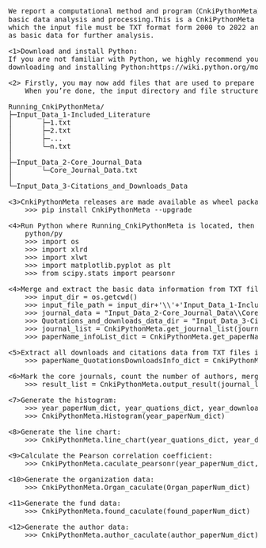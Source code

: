 <pre> 
We report a computational method and program（CnkiPythonMeta）based on the Python programming language for   
basic data analysis and processing.This is a CnkiPythonMeta package for processing data from CNKI(https://www.cnki.net/),  
which the input file must be TXT format form 2000 to 2022 and it will merge the TXT files into the single EXCEL file   
as basic data for further analysis.

<1>Download and install Python:
If you are not familiar with Python, we highly recommend you to browse the Python official website for 
downloading and installing Python:https://wiki.python.org/moin/BeginnersGuide/Download

<2> Firstly, you may now add files that are used to prepare the input directory and file for running CnkiPythonMeta.  
    When you’re done, the input directory and file structure will look like this:
   
Running_CnkiPythonMeta/  
├─Input_Data_1-Included_Literature  
│       ├─1.txt  
│       ├─2.txt  
│       ├─...  
│       └─n.txt  
│      
├─Input_Data_2-Core_Journal_Data  
│       └─Core_Journal_Data.txt  
│      
└─Input_Data_3-Citations_and_Downloads_Data

<3>CnkiPythonMeta releases are made available as wheel packages for Windows and Linux on PyPI. Install it using pip:  
 	>>> pip install CnkiPythonMeta --upgrade  
	
<4>Run Python where Running_CnkiPythonMeta is located, then import python packages:  
	python/py  
	>>> import os  
	>>> import xlrd  
	>>> import xlwt  
	>>> import matplotlib.pyplot as plt  
	>>> from scipy.stats import pearsonr  	

<4>Merge and extract the basic data information from TXT files into a single EXEL file and output duplicate data:  
	>>> input_dir = os.getcwd()  
	>>> input_file_path = input_dir+'\\'+'Input_Data_1-Included_Literature\\'  
	>>> journal_data = "Input_Data_2-Core_Journal_Data\\Core_Journal_Data.txt"  
	>>> Quotations_and_downloads_data_dir = "Input_Data_3-Citations_and_Downloads_Data"  
	>>> journal_list = CnkiPythonMeta.get_journal_list(journal_data)  
	>>> paperName_infoList_dict = CnkiPythonMeta.get_paperName_infoList_dict(input_file_path)  
	
<5>Extract all downloads and citations data from TXT files into a single EXEL file:  
    >>> paperName_QuotationsDownloadsInfo_dict = CnkiPythonMeta.get_paperName_QuotationsDownloadsInfo_dict(Quotations_and_downloads_data_dir)  

<6>Mark the core journals, count the number of authors, merge citations and downloads data:  
    >>> result_list = CnkiPythonMeta.output_result(journal_list, paperName_infoList_dict, paperName_QuotationsDownloadsInfo_dict)  
	
<7>Generate the histogram:  
	>>> year_paperNum_dict, year_quations_dict, year_downloads_dict, Organ_paperNum_dict, found_paperNum_dict, author_paperNum_dict = CnkiPythonMeta.get_year_paperNum_dict(result_list)  
	>>> CnkiPythonMeta.Histogram(year_paperNum_dict)  
	
<8>Generate the line chart:  
	>>> CnkiPythonMeta.line_chart(year_quations_dict, year_downloads_dict)  
  
<9>Calculate the Pearson correlation coefficient:  
	>>> CnkiPythonMeta.caculate_pearsonr(year_paperNum_dict, year_quations_dict, year_downloads_dict)  
	
<10>Generate the organization data:  
	>>> CnkiPythonMeta.Organ_caculate(Organ_paperNum_dict)  
	
<11>Generate the fund data:  
	>>> CnkiPythonMeta.found_caculate(found_paperNum_dict)  

<12>Generate the author data:  
	>>> CnkiPythonMeta.author_caculate(author_paperNum_dict)  
	
<pre> 	
	

